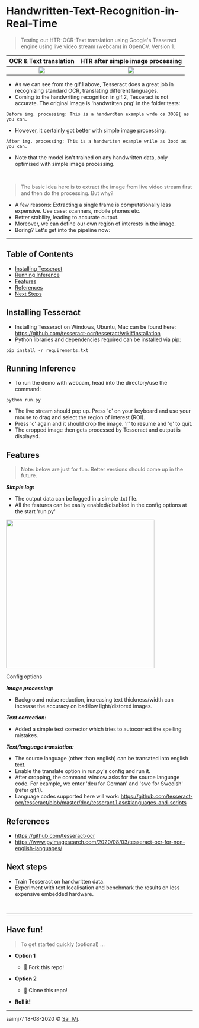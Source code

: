 # Handwritten-Text-Recognition-in-Real-Time
> Testing out HTR-OCR-Text translation using Google's Tesseract engine using live video stream (webcam) in OpenCV. Version 1.


OCR & Text translation             |  HTR after simple image processing
:-------------------------:|:-------------------------:
![](https://imgur.com/Yd0uvbT.gif)  |  ![](https://imgur.com/cgXQJzJ.png)

- As we can see from the gif.1 above, Tesseract does a great job in recognizing standard OCR, translating different languages.
- Coming to the handwriting recognition in gif.2, Tesseract is not accurate. The original image is 'handwritten.png' in the folder tests:

```
Before img. processing: This is a handwrdten example wrde os 3009{ as you can.
```

- However, it certainly got better with simple image processing.
```
After img. processing: This is a handwriten example wrile as 3ood as you can.
```
- Note that the model isn't trained on any handwritten data, only optimised with simple image processing.

<p>&nbsp;</p>

> The basic idea here is to extract the image from live video stream first and then do the processing. But why?

- A few reasons: Extracting a single frame is computationally less expensive. Use case: scanners, mobile phones etc.
- Better stability, leading to accurate output.
- Moreover, we can define our own region of interests in the image.
- Boring? Let's get into the pipeline now:

--- 

## Table of Contents
* [Installing Tesseract](#installing-tesseract)
* [Running Inference](#running-inference)
* [Features](#features)
* [References](#references)
* [Next Steps](#next-steps)


## Installing Tesseract
- Installing Tesseract on Windows, Ubuntu, Mac can be found here: https://github.com/tesseract-ocr/tesseract/wiki#installation
- Python libraries and dependencies required can be installed via pip:
```
pip install -r requirements.txt
```

## Running Inference
- To run the demo with webcam, head into the directory/use the command: 
```
python run.py
```
- The live stream should pop up. Press 'c' on your keyboard and use your mouse to drag and select the region of interest (ROI).
- Press 'c' again and it should crop the image. 'r' to resume and 'q' to quit.
- The cropped image then gets processed by Tesseract and output is displayed.

## Features
> Note: below are just for fun. Better versions should come up in the future.

***Simple log:***
- The output data can be logged in a simple .txt file. 
- All the features can be easily enabled/disabled in the config options at the start 'run.py'

<div align="left">
<img src="https://imgur.com/Xn2hNEM.png" width=400>
<p>Config options</p>
</div>

***Image processing:***
- Background noise reduction, increasing text thickness/width can increase the accuracy on bad/low light/distored images.

***Text correction:***
- Added a simple text corrector which tries to autocorrect the spelling mistakes.

***Text/language translation:***
- The source language (other than english) can be transated into english text.
- Enable the translate option in run.py's config and run it. 
- After cropping, the command window asks for the source language code. For example, we enter 'deu for German' and 'swe for Swedish' (refer gif.1).
- Language codes supported here will work: https://github.com/tesseract-ocr/tesseract/blob/master/doc/tesseract.1.asc#languages-and-scripts 


## References
- https://github.com/tesseract-ocr
- https://www.pyimagesearch.com/2020/08/03/tesseract-ocr-for-non-english-languages/


## Next steps
- Train Tesseract on handwritten data.
- Experiment with text localisation and benchmark the results on less expensive embedded hardware. 

<p>&nbsp;</p>

---

## Have fun!

> To get started quickly (optional) ...

- **Option 1**
    - 🍴 Fork this repo!

- **Option 2**
    - 👯 Clone this repo!

- **Roll it!**

---

saimj7/ 18-08-2020 © <a href="http://saimj7.github.io" target="_blank">Sai_Mj</a>.
